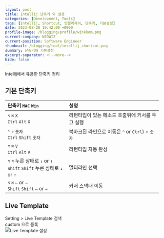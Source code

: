 ```yaml
---
layout: post
title: Intellij 단축키 와 설정
categories: [Development, Tools]
tags: [Intellij, Shortcut, 인텔리제이, 단축키, 기본설정]
date: 2023-08-28 19:42:00 +0900
profile-image: /blogging/profile/winkkom.png
current-company: NEOWIZ
current-position: Software Engineer
thumbnail: /blogging/tool/intellij_shortcut.png
summary: 단축키와 기본설정
excerpt-separator: <!--more-->
hide: false
---
```

Intellij에서 유용한 단축키 정리
<!--more-->
## 기본 단축키  

| 단축키 <span class="key key-mac">`MAC`</span> <span class="key key-win">`Win`</span>     | 설명 |
|:-----------|:--|
| <span class="key-mac">`⌥` `⌘` `X`</span><br/><span class="key-win">`Ctrl` `Alt` `X`</span>   | 리턴타입이 있는 메소드 호출위에 커서를 두고 실행 |
| <span class="key-mac">`⌃` `⇧` `숫자`</span><br/><span class="key-win">`Ctrl` `Shift` `숫자`</span> | 북마크된 라인으로 이동은 <span class="key-mac">`⌃`</span> or <span class="key-win">`Ctrl`</span>) + `숫자` |
| <span class="key-mac">`⌥` `⌘` `V`</span><br/><span class="key-win">`Ctrl` `Alt` `V`</span> | 리턴타입 자동 완성 |
| <span class="key-mac">`⌥` `⌥` 누른 상태로 `↓` or `↑` </span><br/><span class="key-win">`Shift` `Shift` 누른 상태로 `↓` or `↑`</span> | 멀티라인 선택 |
| <span class="key-mac">`⌥` `⌘` `←` or `→` </span><br/><span class="key-win">`Shift` `Shift` `←` or `→`</span> | 커서 스택내 이동 |

## Live Template  

Setting > Live Template 검색  
custom 으로 등록  
![Live Template 설정](/blogging/intellij/intellij1.png)
